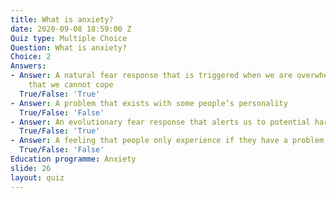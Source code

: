 ```yaml
---
title: What is anxiety?
date: 2020-09-08 18:59:00 Z
Quiz type: Multiple Choice
Question: What is anxiety?
Choice: 2
Answers:
- Answer: A natural fear response that is triggered when we are overwhelmed and feel
    that we cannot cope
  True/False: 'True'
- Answer: A problem that exists with some people’s personality
  True/False: 'False'
- Answer: An evolutionary fear response that alerts us to potential harm or danger
  True/False: 'True'
- Answer: A feeling that people only experience if they have a problem in their brain
  True/False: 'False'
Education programme: Anxiety
slide: 26
layout: quiz
---
```

